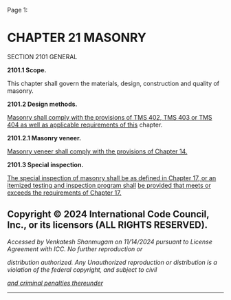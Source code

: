 Page 1:

# CHAPTER 21 MASONRY

 SECTION 2101
 GENERAL

**2101.1 Scope.**

This chapter shall govern the materials, design, construction and quality of masonry.

**2101.2 Design methods.**


[Masonry shall comply with the provisions of TMS 402, TMS 403 or TMS 404 as well as applicable requirements of this](http://codes.iccsafe.org/#VACC2021P1_Ch35_PromTMS_RefStd402_2016)
chapter.


**2101.2.1 Masonry veneer.**

[Masonry veneer shall comply with the provisions of Chapter 14.](http://codes.iccsafe.org/#VACC2021P1_Ch14)

**2101.3 Special inspection.**


[The special inspection of masonry shall be as defined in Chapter 17, or an itemized testing and inspection program shall](http://codes.iccsafe.org/#VACC2021P1_Ch17)
[be provided that meets or exceeds the requirements of Chapter 17.](http://codes.iccsafe.org/#VACC2021P1_Ch17)

## Copyright © 2024 International Code Council, Inc., or its licensors (ALL RIGHTS RESERVED).

_Accessed by Venkatesh Shanmugam on 11/14/2024 pursuant to License Agreement with ICC. No further reproduction or_

_distribution authorized. Any Unauthorized reproduction or distribution is a violation of the federal copyright, and subject to civil_

_[and criminal penalties thereunder](http://codes.iccsafe.org/content/VACC2021P1/chapter-21-masonry#VACC2021P1_Ch21_Sec2101)_


-----




